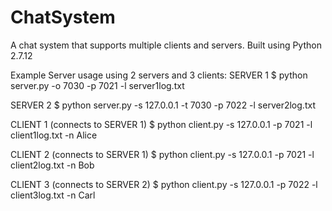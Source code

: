 # ChatSystem
A chat system that supports multiple clients and servers. 
Built using Python 2.7.12


Example Server usage using 2 servers and 3 clients:
SERVER 1
$ python server.py -o 7030 -p 7021 -l server1log.txt

SERVER 2
$ python server.py -s 127.0.0.1 -t 7030 -p 7022 -l server2log.txt

CLIENT 1 (connects to SERVER 1)
$ python client.py -s 127.0.0.1 -p 7021 -l client1log.txt -n Alice

CLIENT 2 (connects to SERVER 1)
$ python client.py -s 127.0.0.1 -p 7021 -l client2log.txt -n Bob

CLIENT 3 (connects to SERVER 2)
$ python client.py -s 127.0.0.1 -p 7022 -l client3log.txt -n Carl